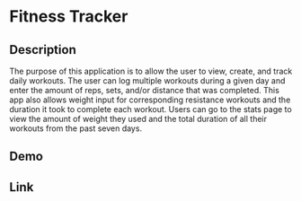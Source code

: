 # Fitness Tracker

## Description
The purpose of this application is to allow the user to view, create, and track daily workouts. The user can log multiple workouts during a given day and enter the amount of reps, sets, and/or distance that was completed. This app also allows weight input for corresponding resistance workouts and the duration it took to complete each workout. Users can go to the stats page to view the amount of weight they used and the total duration of all their workouts from the past seven days.

## Demo

## Link